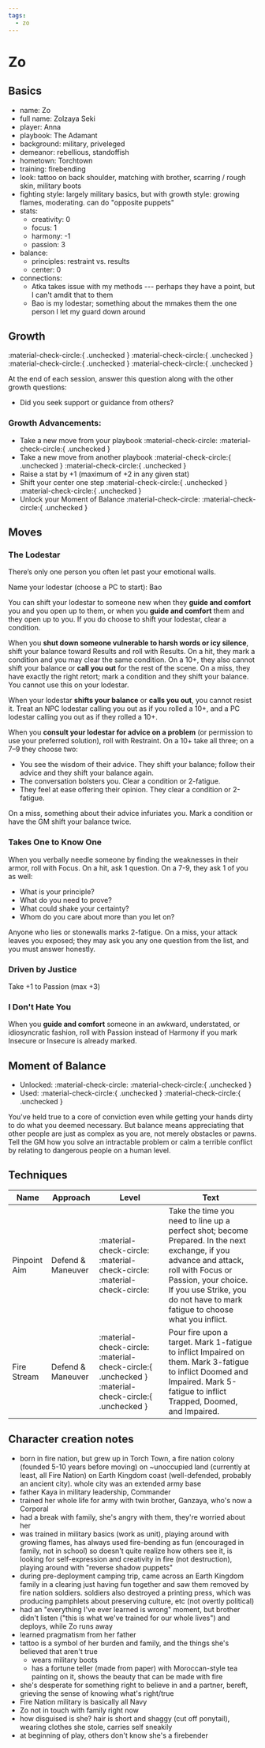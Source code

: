 ```yaml
---
tags:
  - zo
---
```

# Zo

## Basics

- name: Zo
- full name: Zolzaya Seki
- player: Anna
- playbook: The Adamant
- background: military, priveleged
- demeanor: rebellious, standoffish
- hometown: Torchtown
- training: firebending
- look: tattoo on back shoulder, matching with brother, scarring / rough skin, military boots
- fighting style: largely military basics, but with growth style: growing flames, moderating. can do "opposite puppets"
- stats:
    - creativity: 0
    - focus: 1
    - harmony: -1
    - passion: 3
- balance:
    - principles: restraint vs. results
    - center: 0
- connections:
    - Atka takes issue with my methods --- perhaps they have a point, but I can't amdit that to them
    - Bao is my lodestar; something about the mmakes them the one person I let my guard down around

## Growth 

<!--- to change these to "filled in", marking that you've hit the growth, remove the `{ .unchecked }` bit at the end -->

:material-check-circle:{ .unchecked } :material-check-circle:{ .unchecked } :material-check-circle:{ .unchecked } :material-check-circle:{ .unchecked }

At the end of each session, answer this question along with the other growth
questions:

- Did you seek support or guidance from others?

### Growth Advancements:

<!--- to change these to "filled in", remove the `{ .unchecked }` bit at the end -->
- Take a new move from your playbook :material-check-circle: :material-check-circle:{ .unchecked }
- Take a new move from another playbook :material-check-circle:{ .unchecked } :material-check-circle:{ .unchecked }
- Raise a stat by +1 (maximum of +2 in any given stat)
- Shift your center one step :material-check-circle:{ .unchecked } :material-check-circle:{ .unchecked }
- Unlock your Moment of Balance :material-check-circle: :material-check-circle:{ .unchecked }

## Moves

### The Lodestar

There’s only one person you often let past your emotional walls.

Name your lodestar (choose a PC to start): Bao

You can shift your lodestar to someone new when they **guide and comfort** you and you open up to them, or when you **guide and comfort** them and they open up to you. If you do choose to shift your lodestar, clear a condition.

When you **shut down someone vulnerable to harsh words or icy silence**, shift your balance toward Results and roll with Results. On a hit, they mark a condition and you may clear the same condition. On a 10+, they also cannot shift your balance or **call you out** for the rest of the scene. On a miss, they have exactly the right retort; mark a condition and they shift your balance. You cannot use this on your lodestar.

When your lodestar **shifts your balance** or **calls you out**, you cannot resist it. Treat an NPC lodestar calling you out as if you rolled a 10+, and a PC lodestar calling you out as if they rolled a 10+.

When you **consult your lodestar for advice on a problem** (or permission to use your preferred solution), roll with Restraint. On a 10+ take all three; on a 7–9 they choose two:

- You see the wisdom of their advice. They shift your balance; follow their advice and they shift your balance again.
- The conversation bolsters you. Clear a condition or 2-fatigue.
- They feel at ease offering their opinion. They clear a condition or 2-fatigue.

On a miss, something about their advice infuriates you. Mark a condition or have the GM shift your balance twice.

### Takes One to Know One

When you verbally needle someone by finding the weaknesses in their armor, roll with Focus. On a hit, ask 1 question. On a 7-9, they ask 1 of you as well:

- What is your principle?
- What do you need to prove?
- What could shake your certainty?
- Whom do you care about more than you let on?

Anyone who lies or stonewalls marks 2-fatigue. On a miss, your attack leaves you exposed; they may ask you any one question from the list, and you must answer honestly.

### Driven by Justice

Take +1 to Passion (max +3)

### I Don't Hate You

When you **guide and comfort** someone in an awkward, understated, or idiosyncratic fashion, roll with Passion instead of Harmony if you mark Insecure or Insecure is already marked.

## Moment of Balance

- Unlocked: :material-check-circle: :material-check-circle:{ .unchecked }
- Used: :material-check-circle:{ .unchecked } :material-check-circle:{ .unchecked }

You've held true to a core of conviction even while getting your hands dirty to do what you deemed necessary. But balance means appreciating that other people are just as complex as you are, not merely obstacles or pawns. Tell the GM how you solve an intractable problem or calm a terrible conflict by relating to dangerous people on a human level.

## Techniques

<!--- to change these to "filled in", remove the `{ .unchecked }` bit at the end -->
| Name         | Approach          | Level        | Text                                                                                                                                                                                                                                        |
|--------------|-------------------|--------------|---------------------------------------------------------------------------------------------------------------------------------------------------------------------------------------------------------------------------------------------|
| Pinpoint Aim | Defend & Maneuver |  :material-check-circle: :material-check-circle: :material-check-circle: | Take the time you need to line up a perfect shot; become Prepared. In the next exchange, if you advance and attack, roll with Focus or Passion, your choice. If you use Strike, you do not have to mark fatigue to choose what you inflict. |
| Fire Stream | Defend & Maneuver |  :material-check-circle: :material-check-circle:{ .unchecked } :material-check-circle:{ .unchecked } | Pour fire upon a target. Mark 1-fatigue to inflict Impaired on them. Mark 3-fatigue to inflict Doomed and Impaired. Mark 5-fatigue to inflict Trapped, Doomed, and Impaired. |

## Character creation notes

- born in fire nation, but grew up in Torch Town, a fire nation colony (founded 5-10 years before moving) on ~unoccupied land (currently at least, all Fire Nation) on Earth Kingdom coast (well-defended, probably an ancient city). whole city was an extended army base
- father Kaya in military leadership, Commander
- trained her whole life for army with twin brother, Ganzaya, who's now a Corporal
- had a break with family, she's angry with them, they're worried about her
- was trained in military basics (work as unit), playing around with growing flames, has always used fire-bending as fun (encouraged in family, not in school) so doesn't quite realize how others see it, is looking for self-expression and creativity in fire (not destruction), playing around with "reverse shadow puppets"
- during pre-deployment camping trip, came across an Earth Kingdom family in a clearing just having fun together and saw them removed by fire nation soldiers. soldiers also destroyed a printing press, which was producing pamphlets about preserving culture, etc (not overtly political)
- had an "everything I've ever learned is wrong" moment, but brother didn't listen ("this is what we've trained for our whole lives") and deploys, while Zo runs away
- learned pragmatism from her father
- tattoo is a symbol of her burden and family, and the things she's believed that aren't true
    - wears military boots
    - has a fortune teller (made from paper) with Moroccan-style tea painting on it, shows the beauty that can be made with fire
- she's desperate for something right to believe in and a partner, bereft, grieving the sense of knowing what's right/true
- Fire Nation military is basically all Navy
- Zo not in touch with family right now
- how disguised is she? hair is short and shaggy (cut off ponytail), wearing clothes she stole, carries self sneakily
- at beginning of play, others don't know she's a firebender
